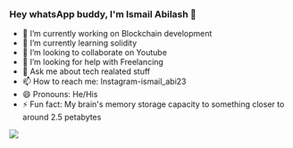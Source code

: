 ### Hey whatsApp buddy, I'm Ismail Abilash 👋
- 🔭 I’m currently working on Blockchain development
- 🌱 I’m currently learning solidity 
- 👯 I’m looking to collaborate on Youtube
- 🤔 I’m looking for help with Freelancing
- 💬 Ask me about tech realated stuff
- 📫 How to reach me: Instagram-ismail_abi23
- 😄 Pronouns: He/His
- ⚡ Fun fact: My brain's memory storage capacity to something closer to around 2.5 petabytes
<img src="https://github-readme-stats.vercel.app/api?username=ismailAbi&&show_icons=true&title_color=ffffff&icon_color=bb2acf&text_color=daf7dc&bg_color=151515">


